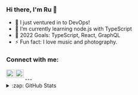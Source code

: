 ### Hi there, I'm Ru 👋

- 🔭 I just ventured in to DevOps!
- 🌱 I’m currently learning node.js with TypeScript
- 🥅 2022 Goals: TypeScript, React, GraphQL
- ⚡ Fun fact: I love music and photography.

### Connect with me:

[<img align="left" alt="aruninn01 | LinkedIn" width="22px" src="https://cdn.jsdelivr.net/npm/simple-icons@v3/icons/linkedin.svg" />][linkedin]
[<img align="left" alt="aruninn01 | Instagram" width="22px" src="https://cdn.jsdelivr.net/npm/simple-icons@v3/icons/instagram.svg" />][instagram]

<br />
---

<details>
  <summary>:zap: GitHub Stats</summary>

  <img align="left" alt="Ru's GitHub Stats" src="https://github-readme-stats.lightsta1ker.vercel.app/api?username=aruninn01&show_icons=true&hide_border=true" />

</details>

[instagram]: https://instagram.com/ru3.14
[linkedin]: https://linkedin.com/in/arunachalam-thangappa-b47834221
